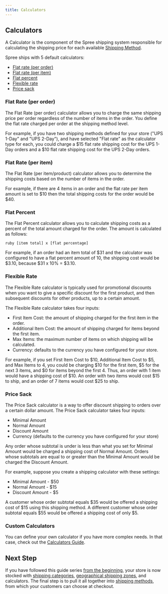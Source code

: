 ```yaml
---
title: Calculators
---
```


## Calculators

A Calculator is the component of the Spree shipping system responsible for calculating the shipping price for each available [Shipping Method](/user/shipments/shipping_methods.html).

Spree ships with 5 default calculators:

* [Flat rate (per order)](#flat-rate-per-order)
* [Flat rate (per item)](#flat-rate-per-item)
* [Flat percent](#flat-percent)
* [Flexible rate](#flexible-rate)
* [Price sack](#price-sack)

### Flat Rate (per order)

The Flat Rate (per order) calculator allows you to charge the same shipping price per order regardless of the number of items in the order. You define the flat rate charged per order at the shipping method level.

For example, if you have two shipping methods defined for your store ("UPS 1-Day" and "UPS 2-Day"), and have selected "Flat rate" as the calculator type for each, you could charge a $15 flat rate shipping cost for the UPS 1-Day orders and a $10 flat rate shipping cost for the UPS 2-Day orders.

### Flat Rate (per item)

The Flat Rate (per item/product) calculator allows you to determine the shipping costs based on the number of items in the order.

For example, if there are 4 items in an order and the flat rate per item amount is set to $10 then the total shipping costs for the order would be $40.

### Flat Percent

The Flat Percent calculator allows you to calculate shipping costs as a percent of the total amount charged for the order. The amount is calculated as follows:

`ruby
[item total] x [flat percentage]`

For example, if an order had an item total of $31 and the calculator was configured to have a flat percent amount of 10, the shipping cost would be $3.10, because $31 x 10% = $3.10.

### Flexible Rate

The Flexible Rate calculator is typically used for promotional discounts when you want to give a specific discount for the first product, and then subsequent discounts for other products, up to a certain amount.

The Flexible Rate calculator takes four inputs:

* First Item Cost: the amount of shipping charged for the first item in the order.
* Additional Item Cost: the amount of shipping charged for items beyond the first item.
* Max Items: the maximum number of items on which shipping will be calculated.
* Currency: defaults to the currency you have configured for your store.

For example, if you set First Item Cost to $10, Additional Item Cost to $5, and Max Items to 4, you could be charging $10 for the first item, $5 for the next 3 items, and $0 for items beyond the first 4. Thus, an order with 1 item would have a shipping cost of $10. An order with two items would cost $15 to ship, and an order of 7 items would cost $25 to ship.

### Price Sack

The Price Sack calculator is a way to offer discount shipping to orders over a certain dollar amount. The Price Sack calculator takes four inputs:

* Minimal Amount
* Normal Amount
* Discount Amount
* Currency (defaults to the currency you have configured for your store)

Any order whose subtotal is under is less than what you set for Minimal Amount would be charged a shipping cost of Normal Amount. Orders whose subtotals are equal to or greater than the Minimal Amount would be charged the Discount Amount.

For example, suppose you create a shipping calculator with these settings:

* Minimal Amount - $50
* Normal Amount - $15
* Discount Amount - $5

A customer whose order subtotal equals $35 would be offered a shipping cost of $15 using this shipping method. A different customer whose order subtotal equals $55 would be offered a shipping cost of only $5.

### Custom Calculators

You can define your own calculator if you have more complex needs. In that case, check out the [Calculators Guide](/developer/core/calculators.html).

## Next Step

If you have followed this guide series [from the beginning](shipments), your store is now stocked with [shipping categories](shipping_categories), [geographical shipping zones](zones), and calculators. The final step is to pull it all together into [shipping methods](shipping_methods), from which your customers can choose at checkout.
